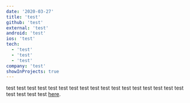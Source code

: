 ```yaml
---
date: '2020-03-27'
title: 'test'
github: 'test'
external: 'test'
android: 'test'
ios: 'test'
tech:
  - 'test'
  - 'test'
  - 'test'
company: 'test'
showInProjects: true
---
```


test test test test test test test test test test test test test test test test test test test test test
[here](https://www.google.com).